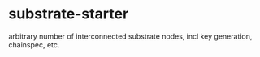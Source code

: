 # substrate-starter

arbitrary number of interconnected substrate nodes, incl key generation, chainspec, etc.
